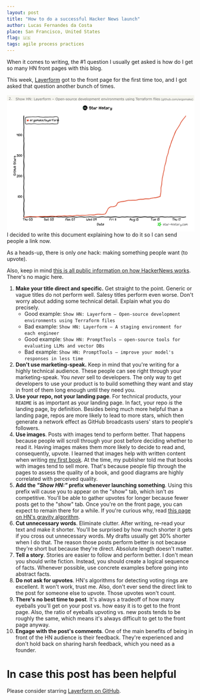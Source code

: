 ```yaml
---
layout: post
title: "How to do a successful Hacker News launch"
author: Lucas Fernandes da Costa
place: San Francisco, United States
flag: 🇺🇸
tags: agile process practices
---
```


When it comes to writing, the #1 question I usually get asked is how do I get so many HN front pages with this blog.

This week, [Layerform](https://github.com/ergomake/layerform) got to the front page for the first time too, and I got asked that question another bunch of times.

<img style="margin-bottom: -18px; max-height: 500px;" src="/assets/hn-launch/showhn.png">
<img style="margin-bottom: -18px; max-height: 500px;" src="/assets/hn-launch/star-history.png">

I decided to write this document explaining how to do it so I can send people a link now.

As a heads-up, there is only _one_ hack: making something people want (to upvote).

Also, keep in mind [this is all public information on how HackerNews works](https://github.com/minimaxir/hacker-news-undocumented). There's no magic here.

1. **Make your title direct and specific.** Get straight to the point. Generic or vague titles do not perform well. Salesy titles perform even worse. Don't worry about adding some technical detail. Explain what you do precisely.
    - Good example: `Show HN: Layerform – Open-source development environments using Terraform files`
    - Bad example: `Show HN: Layerform — A staging environment for each engineer`
    - Good example: `Show HN: PromptTools – open-source tools for evaluating LLMs and vector DBs`
    - Bad example: `Show HN: PromptTools — improve your model's responses in less time`
2. **Don't use marketing-speak.** Keep in mind that you're writing for a highly technical audience. These people can see right through your marketing-speak. You _never_ sell to developers. The only way to get developers to use your product is to build something they want and stay in front of them long enough until they need you.
3. **Use your repo, not your landing page**. For technical products, your `README` is as important as your landing page. In fact, your repo _is_ the landing page, by definition. Besides being much more helpful than a landing page, repos are more likely to lead to more stars, which then generate a network effect as GitHub broadcasts users' stars to people's followers.
4. **Use images**. Posts with images tend to perform better. That happens because people will scroll through your post before deciding whether to read it. Having images makes them more likely to decide to read and, consequently, upvote.
   I learned that images help with written content when writing [my first book](https://www.manning.com/books/testing-javascript-applications). At the time, my publisher told me that books with images tend to sell more. That's because people flip through the pages to assess the quality of a book, and good diagrams are highly correlated with perceived quality.
5. **Add the _"Show HN:"_ prefix whenever launching something**. Using this prefix will cause you to appear on the "show" tab, which isn't _as_ competitive. You'll be able to gather upvotes for longer because fewer posts get to the "show" tab. Once you're on the front page, you can expect to remain there for a while. If you're curious why, read [this page on HN's gravity algorithm](http://www.righto.com/2013/11/how-hacker-news-ranking-really-works.html).
6. **Cut unnecessary words**. Eliminate clutter. After writing, re-read your text and make it shorter. You'll be surprised by how much shorter it gets if you cross out unnecessary words. My drafts usually get 30% shorter when I do that. The reason those posts perform better is not because they're short but because they're direct. Absolute length doesn't matter.
7. **Tell a story**. Stories are easier to follow and perform better. I don't mean you should write fiction. Instead, you should create a logical sequence of facts. Whenever possible, use concrete examples before going into abstract facts.
8. **Do not ask for upvotes**. HN's algorithms for detecting voting rings are excellent. It won't work, trust me. Also, don't ever send the direct link to the post for someone else to upvote. Those upvotes won't count.
9. **There's no best time to post**. It's always a tradeoff of how many eyeballs you'll get on your post vs. how easy it is to get to the front page. Also, the ratio of eyeballs upvoting vs. new posts tends to be roughly the same, which means it's always difficult to get to the front page anyway.
10. **Engage with the post's comments**. One of the main benefits of being in front of the HN audience is their feedback. They're experienced and don't hold back on sharing harsh feedback, which you need as a founder.



# In case this post has been helpful

Please consider starring [Layerform on GitHub](https://github.com/ergomake/layerform).
